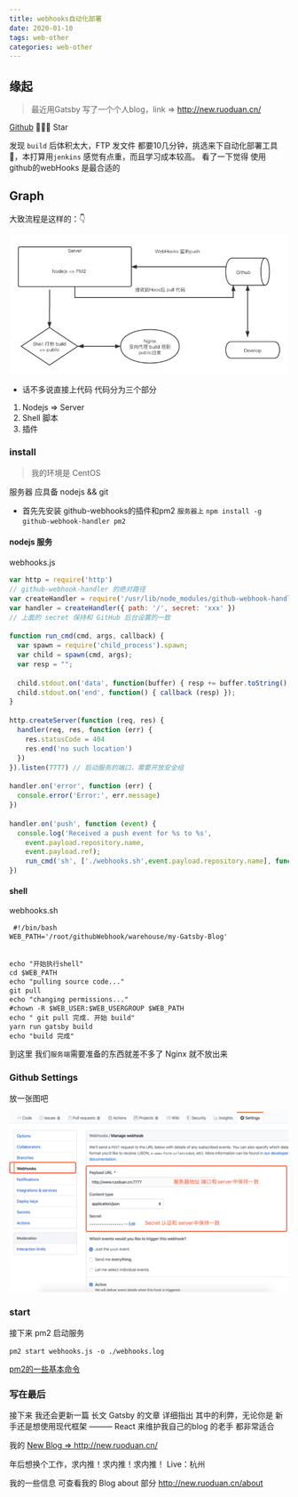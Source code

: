 ```yaml
---
title: webhooks自动化部署
date: 2020-01-10
tags: web-other
categories: web-other
---
```




## 缘起

> 最近用Gatsby 写了一个个人blog，link => http://new.ruoduan.cn/

[Github](https://github.com/Chad97/my-Gatsby-Blog) 🙏🙏🙏 Star



发现 `build` 后体积太大，FTP 发文件 都要10几分钟，挑选来下自动化部署工具🔧，本打算用`jenkins`  感觉有点重，而且学习成本较高。
看了一下觉得 使用 github的webHooks 是最合适的


## Graph
大致流程是这样的：👇

![webHooks自动化部署](./webhooks自动化部署/img1.jpeg)


- 话不多说直接上代码 代码分为三个部分

1. Nodejs => Server
2. Shell 脚本
3. 插件

### install
> 我的环境是 CentOS 

服务器 应具备 nodejs && git

- 首先先安装 github-webhooks的插件和pm2 `服务器上`
`npm install -g github-webhook-handler pm2`

#### nodejs 服务
webhooks.js
```js
var http = require('http')
// github-webhook-handler 的绝对路径
var createHandler = require('/usr/lib/node_modules/github-webhook-handler')
var handler = createHandler({ path: '/', secret: 'xxx' })
// 上面的 secret 保持和 GitHub 后台设置的一致

function run_cmd(cmd, args, callback) {
  var spawn = require('child_process').spawn;
  var child = spawn(cmd, args);
  var resp = "";

  child.stdout.on('data', function(buffer) { resp += buffer.toString(); });
  child.stdout.on('end', function() { callback (resp) });
}

http.createServer(function (req, res) {
  handler(req, res, function (err) {
    res.statusCode = 404
    res.end('no such location')
  })
}).listen(7777) // 启动服务的端口，需要开放安全组

handler.on('error', function (err) {
  console.error('Error:', err.message)
})

handler.on('push', function (event) {
  console.log('Received a push event for %s to %s',
    event.payload.repository.name,
    event.payload.ref);
    run_cmd('sh', ['./webhooks.sh',event.payload.repository.name], function(text){ console.log(text) });
})
```


#### shell

webhooks.sh
```shell
 #!/bin/bash
WEB_PATH='/root/githubWebhook/warehouse/my-Gatsby-Blog'


echo "开始执行shell"
cd $WEB_PATH
echo "pulling source code..."
git pull
echo "changing permissions..."
#chown -R $WEB_USER:$WEB_USERGROUP $WEB_PATH
echo " git pull 完成. 开始 build"
yarn run gatsby build
echo "build 完成"
```

到这里 我们`服务端`需要准备的东西就差不多了 Nginx 就不放出来

### Github Settings

放一张图吧

![github Settings](./webhooks自动化部署/img2.jpeg)


### start 

接下来 pm2 启动服务

`pm2 start webhooks.js -o ./webhooks.log` 

[pm2的一些基本命令](https://www.jianshu.com/p/3de4e8f15621)


### 写在最后

接下来 我还会更新一篇 长文 Gatsby 的文章 详细指出 其中的利弊，无论你是 新手还是想使用现代框架 ——— React 来维护我自己的blog 的老手 都非常适合

我的 [New Blog => ](http://new.ruoduan.cn/)http://new.ruoduan.cn/

年后想换个工作，求内推！求内推！求内推！ Live：杭州

我的一些信息 可查看我的 Blog about 部分 http://new.ruoduan.cn/about


